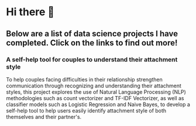 # Hi there 👋

## Below are a list of data science projects I have completed. Click on the links to find out more! 

### A self-help tool for couples to understand their attachment style
To help couples facing difficulties in their relationship strengthen communication through recognizing and understanding their attachment styles, this project explores the use of Natural Language Processing (NLP) methodologies such as count vectorizer and TF-IDF Vectorizer, as well as classifier models such as Logistic Regression and Naive Bayes, to develop a self-help tool to help users easily identify attachment style of both themselves and their partner's. 
